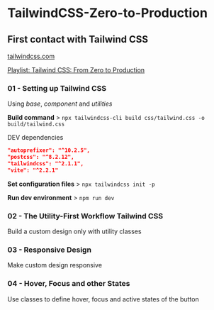 # TailwindCSS-Zero-to-Production

## First contact with Tailwind CSS

[tailwindcss.com](https://tailwindcss.com/)

[Playlist: Tailwind CSS: From Zero to Production](https://www.youtube.com/playlist?list=PL5f_mz_zU5eXWYDXHUDOLBE0scnuJofO0)

### 01 - Setting up Tailwind CSS

Using _base_, _component_ and _utilities_

**Build command** >
 `npx tailwindcss-cli build css/tailwind.css -o build/tailwind.css`

DEV dependencies

```json
"autoprefixer": "^10.2.5",
"postcss": "^8.2.12",
"tailwindcss": "^2.1.1",
"vite": "^2.2.1"
```

**Set configuration files** > `npx tailwindcss init -p`

**Run dev environment** > `npm run dev`

### 02 - The Utility-First Workflow Tailwind CSS

Build a custom design only with utility classes

### 03 - Responsive Design

Make custom design responsive

### 04 - Hover, Focus and other States

Use classes to define hover, focus and active states of the button

